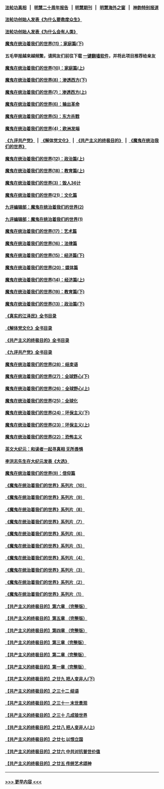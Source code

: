 #### [法轮功真相](https://github.com/gfw-breaker/truth/blob/master/README.md?t=0) &nbsp;&nbsp;|&nbsp;&nbsp; [明慧二十周年报告](https://github.com/gfw-breaker/mh-reports/blob/master/README.md?t=0) &nbsp;&nbsp;|&nbsp;&nbsp;[明慧期刊](https://github.com/gfw-breaker/mh-qikan) &nbsp;&nbsp;|&nbsp;&nbsp; [明慧海外之窗](https://github.com/gfw-breaker/mh-news/blob/master/README.md?t=0) &nbsp;&nbsp;|&nbsp;&nbsp; [神韵特别报道](https://github.com/gfw-breaker/mh-news/blob/master/shenyun.md?t=0)
#### [法轮功创始人发表《为什么要救度众生》](../pages/nsc422/n13975246.md?t=06150343) 
#### [法轮功创始人发表《为什么会有人类》](../pages/nsc422/n13912117.md?t=06150343) 
#### [魔鬼在统治着我们的世界(11)：家庭篇(下)](../pages/nsc422/n10440961.md?t=06150343) 
#### 五毛举报越来越频繁，请网友们前往下载 [一键翻墙软件](https://github.com/gfw-breaker/ssr-accounts)，并将此项目推荐给亲友
#### [魔鬼在统治着我们的世界(10)：家庭篇(上)](../pages/nsc422/n10435448.md?t=06150343) 
#### [魔鬼在统治着我们的世界(8)：渗透西方(下)](../pages/nsc422/n10429603.md?t=06150343) 
#### [魔鬼在统治着我们的世界(7)：渗透西方(上)](../pages/nsc422/n10426013.md?t=06150343) 
#### [魔鬼在统治着我们的世界(6)：输出革命](../pages/nsc422/n10421536.md?t=06150343) 
#### [魔鬼在统治着我们的世界(5)：东方杀戮](../pages/nsc422/n10417707.md?t=06150343) 
#### [魔鬼在统治着我们的世界(4)：欧洲发端](../pages/nsc422/n10414890.md?t=06150343) 
#### [《九评共产党》](https://github.com/begood0513/9ping.md/blob/master/README.md) &nbsp;|&nbsp; [《解体党文化》](../../../../jtdwh.md/blob/master/README.md)  &nbsp;|&nbsp; [《共产主义的终极目的》](../../../../gczydzjmd.md/blob/master/README.md) &nbsp;|&nbsp; [《魔鬼在统治我们的世界》](../../../../mgztzwmdsj.md/blob/master/README.md) 
#### [魔鬼在统治着我们的世界(12)：政治篇(上)](../pages/nsc422/n10444576.md?t=06150343) 
#### [魔鬼在统治着我们的世界(18)：教育篇(上)](../pages/nsc422/n10526970.md?t=06150343) 
#### [魔鬼在统治着我们的世界(3)：毁人36计](../pages/nsc422/n10411583.md?t=06150343) 
#### [魔鬼在统治着我们的世界(21)：文化篇](../pages/nsc422/n10597706.md?t=06150343) 
#### [九评编辑部：魔鬼在统治着我们的世界(2)](../pages/nsc422/n10410036.md?t=06150343) 
#### [九评编辑部：魔鬼在统治着我们的世界(1)](../pages/nsc422/n10406825.md?t=06150343) 
#### [魔鬼在统治着我们的世界(17)：艺术篇](../pages/nsc422/n10499093.md?t=06150343) 
#### [魔鬼在统治着我们的世界(16)：法律篇](../pages/nsc422/n10485969.md?t=06150343) 
#### [魔鬼在统治着我们的世界(15)：经济篇(下)](../pages/nsc422/n10469975.md?t=06150343) 
#### [魔鬼在统治着我们的世界(20)：媒体篇](../pages/nsc422/n10586579.md?t=06150343) 
#### [魔鬼在统治着我们的世界(14)：经济篇(上)](../pages/nsc422/n10457370.md?t=06150343) 
#### [魔鬼在统治着我们的世界(19)：教育篇(下)](../pages/nsc422/n10564808.md?t=06150343) 
#### [魔鬼在统治着我们的世界(13)：政治篇(下)](../pages/nsc422/n10448270.md?t=06150343) 
#### [《真实的江泽民》全书目录](../pages/nsc422/n13721399.md?t=06150343) 
#### [《解体党文化》全书目录](../pages/nsc422/n13721157.md?t=06150343) 
#### [《共产主义的终极目的》全书目录](../pages/nsc422/n13721048.md?t=06150343) 
#### [《九评共产党》全书目录](../pages/nsc422/n13708085.md?t=06150343) 
#### [魔鬼在统治着我们的世界(28)：结束语](../pages/nsc422/n10936246.md?t=06150343) 
#### [魔鬼在统治着我们的世界(27)：全球野心(下)](../pages/nsc422/n10928319.md?t=06150343) 
#### [魔鬼在统治着我们的世界(26)：全球野心(上)](../pages/nsc422/n10900318.md?t=06150343) 
#### [魔鬼在统治着我们的世界(25)：全球化](../pages/nsc422/n10788205.md?t=06150343) 
#### [魔鬼在统治着我们的世界(24)：环保主义(下)](../pages/nsc422/n10695307.md?t=06150343) 
#### [魔鬼在统治着我们的世界(23)：环保主义(上)](../pages/nsc422/n10688613.md?t=06150343) 
#### [魔鬼在统治着我们的世界(22)：恐怖主义](../pages/nsc422/n10614727.md?t=06150343) 
#### [英文大纪元：和读者一起寻真相 无所畏惧](../pages/nsc422/n12542027.md?t=06150343) 
#### [李洪志先生在大纪元发表《大选》](../pages/nsc422/n12534746.md?t=06150343) 
#### [魔鬼在统治着我们的世界(9)：信仰篇](../pages/nsc422/n10432159.md?t=06150343) 
#### [《魔鬼在统治着我们的世界》系列片（10）](../pages/nsc422/n12292670.md?t=06150343) 
#### [《魔鬼在统治着我们的世界》系列片（9）](../pages/nsc422/n12290859.md?t=06150343) 
#### [《魔鬼在统治着我们的世界》系列片（8）](../pages/nsc422/n12287445.md?t=06150343) 
#### [《魔鬼在统治着我们的世界》系列片（7）](../pages/nsc422/n12283425.md?t=06150343) 
#### [《魔鬼在统治着我们的世界》系列片（6）](../pages/nsc422/n12282314.md?t=06150343) 
#### [《魔鬼在统治着我们的世界》系列片（5）](../pages/nsc422/n12281419.md?t=06150343) 
#### [《魔鬼在统治着我们的世界》系列片（4）](../pages/nsc422/n12274024.md?t=06150343) 
#### [《魔鬼在统治着我们的世界》系列片（3）](../pages/nsc422/n12271322.md?t=06150343) 
#### [《魔鬼在统治着我们的世界》系列片（2）](../pages/nsc422/n12269049.md?t=06150343) 
#### [《魔鬼在统治着我们的世界》系列片（1）](../pages/nsc422/n12267575.md?t=06150343) 
#### [【共产主义的终极目的】第六章 （完整版）](../pages/nsc422/n11428913.md?t=06150343) 
#### [【共产主义的终极目的】第五章 （完整版）](../pages/nsc422/n11428912.md?t=06150343) 
#### [【共产主义的终极目的】第四章 （完整版）](../pages/nsc422/n11428907.md?t=06150343) 
#### [【共产主义的终极目的】第三章（完整版）](../pages/nsc422/n11428848.md?t=06150343) 
#### [【共产主义的终极目的】第二章（完整版）](../pages/nsc422/n11428831.md?t=06150343) 
#### [【共产主义的终极目的】第一章（完整版）](../pages/nsc422/n11417651.md?t=06150343) 
#### [【共产主义的终极目的】之廿九 把人变非人(下)](../pages/nsc422/n11344140.md?t=06150343) 
#### [【共产主义的终极目的】之三十二 结语](../pages/nsc422/n11360535.md?t=06150343) 
#### [【共产主义的终极目的】之三十一 末世景观](../pages/nsc422/n11351129.md?t=06150343) 
#### [【共产主义的终极目的】之三十 几成狼世界](../pages/nsc422/n11348280.md?t=06150343) 
#### [【共产主义的终极目的】之廿八 把人变非人(上)](../pages/nsc422/n11340492.md?t=06150343) 
#### [【共产主义的终极目的】之廿七 以恨立国](../pages/nsc422/n11336944.md?t=06150343) 
#### [【共产主义的终极目的】之廿六 中共对抗普世价值](../pages/nsc422/n11324785.md?t=06150343) 
#### [【共产主义的终极目的】之廿五 传统艺术颂神](../pages/nsc422/n11296396.md?t=06150343) 

----
#### [ >>> 更早内容 <<< ](../indexes/nsc422-earlier.md)
